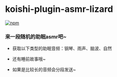 # koishi-plugin-asmr-lizard

[![npm](https://img.shields.io/npm/v/koishi-plugin-asmr-lizard?style=flat-square)](https://www.npmjs.com/package/koishi-plugin-asmr-lizard)

### 来一段随机的助眠asmr吧~

- 获取以下类型的助眠音频：钢琴、雨声、脑波、自然

- 还有睡前故事哦~

- 如果是比较长的音频会分段发送~